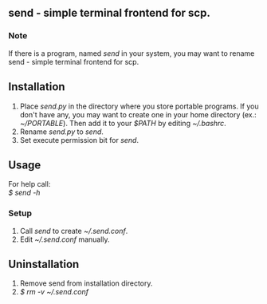 ## send - simple terminal frontend for scp.

### Note
If there is a program, named *send* in your system, you may want to rename send - simple terminal frontend for scp.

## Installation
1. Place *send.py* in the directory where you store portable programs.
If you don't have any, you may want to create one in your home directory (ex.: *~/PORTABLE*).
Then add it to your *$PATH* by editing *~/.bashrc*.
2. Rename *send.py* to *send*.
3. Set execute permission bit for *send*.

## Usage
For help call:\
*$ send -h*

### Setup
1. Call *send* to create *~/.send.conf*.
2. Edit *~/.send.conf* manually.

## Uninstallation
1. Remove send from installation directory.
2. *$ rm -v ~/.send.conf*
